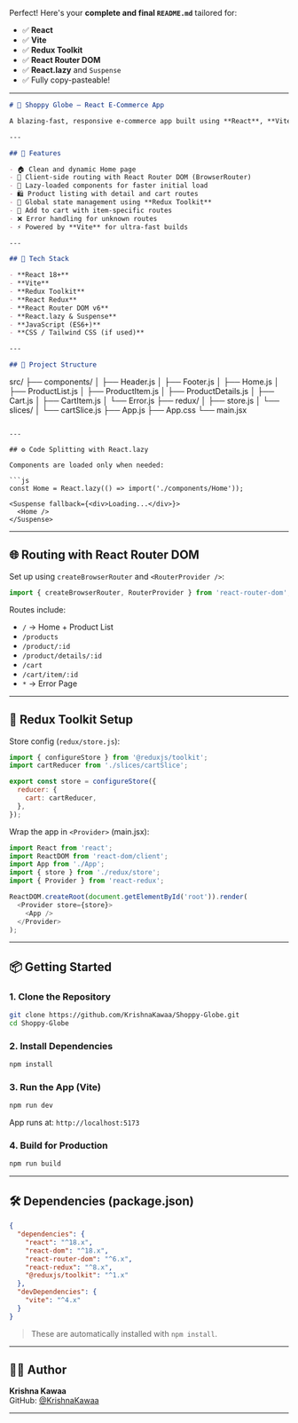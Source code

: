 Perfect! Here's your **complete and final `README.md`** tailored for:

- ✅ **React**
- ✅ **Vite**
- ✅ **Redux Toolkit**
- ✅ **React Router DOM**
- ✅ **React.lazy** and `Suspense`
- ✅ Fully copy-pasteable!

---

```markdown
# 🛒 Shoppy Globe — React E-Commerce App

A blazing-fast, responsive e-commerce app built using **React**, **Vite**, **Redux Toolkit**, **React Router**, and **React.lazy** for high performance, modularity, and seamless routing.

---

## 🚀 Features

- 🏠 Clean and dynamic Home page
- 🔀 Client-side routing with React Router DOM (BrowserRouter)
- 🧱 Lazy-loaded components for faster initial load
- 🛍️ Product listing with detail and cart routes
- 🧠 Global state management using **Redux Toolkit**
- 🛒 Add to cart with item-specific routes
- ❌ Error handling for unknown routes
- ⚡ Powered by **Vite** for ultra-fast builds

---

## 🧰 Tech Stack

- **React 18+**
- **Vite**
- **Redux Toolkit**
- **React Redux**
- **React Router DOM v6**
- **React.lazy & Suspense**
- **JavaScript (ES6+)**
- **CSS / Tailwind CSS (if used)**

---

## 📁 Project Structure

```
src/
├── components/
│   ├── Header.js
│   ├── Footer.js
│   ├── Home.js
│   ├── ProductList.js
│   ├── ProductItem.js
│   ├── ProductDetails.js
│   ├── Cart.js
│   ├── CartItem.js
│   └── Error.js
├── redux/
│   ├── store.js
│   └── slices/
│       └── cartSlice.js
├── App.js
├── App.css
└── main.jsx
```

---

## ⚙️ Code Splitting with React.lazy

Components are loaded only when needed:

```js
const Home = React.lazy(() => import('./components/Home'));

<Suspense fallback={<div>Loading...</div>}>
  <Home />
</Suspense>
```

---

## 🌐 Routing with React Router DOM

Set up using `createBrowserRouter` and `<RouterProvider />`:

```js
import { createBrowserRouter, RouterProvider } from 'react-router-dom';
```

Routes include:
- `/` → Home + Product List
- `/products`
- `/product/:id`
- `/product/details/:id`
- `/cart`
- `/cart/item/:id`
- `*` → Error Page

---

## 🧠 Redux Toolkit Setup

Store config (`redux/store.js`):

```js
import { configureStore } from '@reduxjs/toolkit';
import cartReducer from './slices/cartSlice';

export const store = configureStore({
  reducer: {
    cart: cartReducer,
  },
});
```

Wrap the app in `<Provider>` (main.jsx):

```js
import React from 'react';
import ReactDOM from 'react-dom/client';
import App from './App';
import { store } from './redux/store';
import { Provider } from 'react-redux';

ReactDOM.createRoot(document.getElementById('root')).render(
  <Provider store={store}>
    <App />
  </Provider>
);
```

---

## 📦 Getting Started ##

### 1. Clone the Repository

```bash
git clone https://github.com/KrishnaKawaa/Shoppy-Globe.git
cd Shoppy-Globe
```

### 2. Install Dependencies

```bash
npm install
```

### 3. Run the App (Vite)

```bash
npm run dev
```

App runs at: `http://localhost:5173`

### 4. Build for Production

```bash
npm run build
```

---

## 🛠 Dependencies (package.json)

```json
{
  "dependencies": {
    "react": "^18.x",
    "react-dom": "^18.x",
    "react-router-dom": "^6.x",
    "react-redux": "^8.x",
    "@reduxjs/toolkit": "^1.x"
  },
  "devDependencies": {
    "vite": "^4.x"
  }
}
```

> These are automatically installed with `npm install`.

---

## 🧑‍💻 Author

**Krishna Kawaa**  
GitHub: [@KrishnaKawaa](https://github.com/KrishnaKawaa)

---


